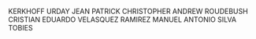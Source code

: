 KERKHOFF URDAY JEAN PATRICK
CHRISTOPHER ANDREW ROUDEBUSH
CRISTIAN EDUARDO VELASQUEZ RAMIREZ
MANUEL ANTONIO SILVA TOBIES

